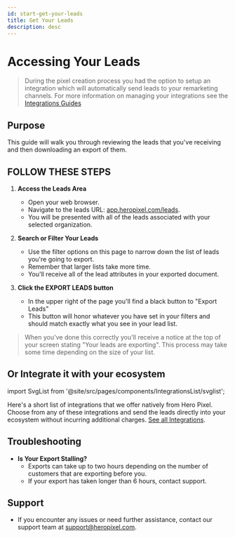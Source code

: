 ```yaml
---
id: start-get-your-leads
title: Get Your Leads
description: desc
---
```


# Accessing Your Leads

> During the pixel creation process you had the option to setup an integration which will automatically send leads to your remarketing channels. For more information on managing your integrations see the [Integrations Guides](/docs/intro-to-integrations)

## Purpose

This guide will walk you through reviewing the leads that you've receiving and then downloading an export of them.

## FOLLOW THESE STEPS

1. **Access the Leads Area**

   - Open your web browser.
   - Navigate to the leads URL: [app.heropixel.com/leads](https://app.heropixel.com/leads).
   - You will be presented with all of the leads associated with your selected organization.

2. **Search or Filter Your Leads**

   - Use the filter options on this page to narrow down the list of leads you're going to export.
   - Remember that larger lists take more time.
   - You'll receive all of the lead attributes in your exported document.

3. **Click the EXPORT LEADS button**
   - In the upper right of the page you'll find a black button to "Export Leads"
   - This button will honor whatever you have set in your filters and should match exactly what you see in your lead list.

> When you've done this correctly you'll receive a notice at the top of your screen stating "Your leads are exporting". This process may take some time depending on the size of your list.

## Or Integrate it with your ecosystem

import SvgList from '@site/src/pages/components/IntegrationsList/svglist';

Here's a short list of integrations that we offer natively from Hero Pixel. Choose from any of these integrations and send the leads directly into your ecosystem without incurring additional charges. [See all Integrations](/docs/intro-to-integrations).

<SvgList />

## Troubleshooting

- **Is Your Export Stalling?**
  - Exports can take up to two hours depending on the number of customers that are exporting before you.
  - If your export has taken longer than 6 hours, contact support.

## Support

- If you encounter any issues or need further assistance, contact our support team at [support@heropixel.com](mailto:support@heropixel.com).

